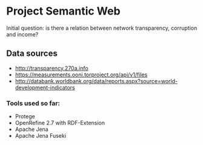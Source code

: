 # Project Semantic Web

Initial question: is there a relation between network transparency, corruption and income?

## Data sources
* http://transparency.270a.info
* https://measurements.ooni.torproject.org/api/v1/files
* http://databank.worldbank.org/data/reports.aspx?source=world-development-indicators

### Tools used so far:
* Protege
* OpenRefine 2.7 with RDF-Extension
* Apache Jena
* Apache Jena Fuseki
